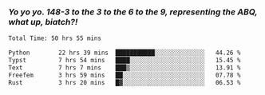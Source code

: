### ***Yo yo yo. 148-3 to the 3 to the 6 to the 9, representing the ABQ, what up, biatch?!***

<!--START_SECTION:waka-->

```txt
Total Time: 50 hrs 55 mins

Python        22 hrs 39 mins  ███████████░░░░░░░░░░░░░░   44.26 %
Typst         7 hrs 54 mins   ████░░░░░░░░░░░░░░░░░░░░░   15.45 %
Text          7 hrs 7 mins    ███▒░░░░░░░░░░░░░░░░░░░░░   13.91 %
Freefem       3 hrs 59 mins   ██░░░░░░░░░░░░░░░░░░░░░░░   07.78 %
Rust          3 hrs 20 mins   █▓░░░░░░░░░░░░░░░░░░░░░░░   06.53 %
```

<!--END_SECTION:waka-->

<!--
**AJMC2002/AJMC2002** is a ✨ _special_ ✨ repository because its `README.md` (this file) appears on your GitHub profile.

Here are some ideas to get you started:

- 🔭 I’m currently working on ...
- 🌱 I’m currently learning ...
- 👯 I’m looking to collaborate on ...
- 🤔 I’m looking for help with ...
- 💬 Ask me about ...
- 📫 How to reach me: ...
- 😄 Pronouns: ...
- ⚡ Fun fact: ...
-->

